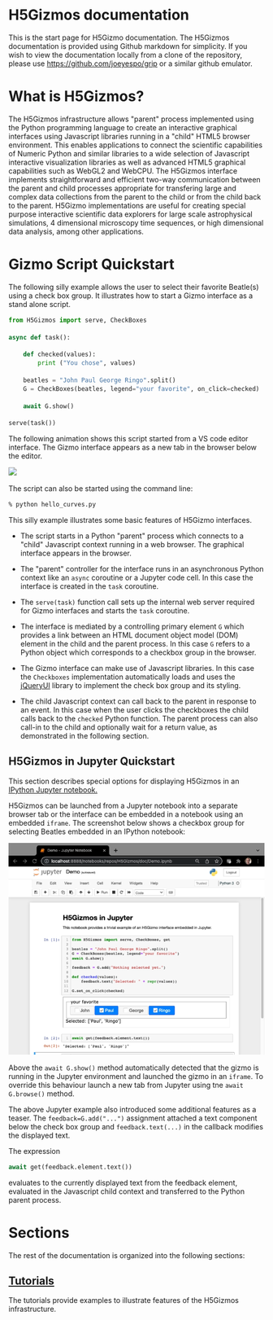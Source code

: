 
# H5Gizmos documentation

This is the start page for H5Gizmo documentation.
The H5Gizmos documentation is provided using Github markdown for simplicity.
If you wish to view the documentation locally from a clone of the repository,
please use
<a href="https://github.com/joeyespo/grip">https://github.com/joeyespo/grip</a>
or a similar github emulator.

# What is H5Gizmos?

The H5Gizmos infrastructure
allows "parent" process implemented using the Python programming language to create an interactive graphical interfaces using
Javascript libraries running in a "child" HTML5 browser environment. This enables applications to connect the scientific capabilities of
Numeric Python and similar libraries to a wide selection of Javascript interactive visualization libraries as well as advanced HTML5
graphical capabilities such as WebGL2 and WebCPU. The H5Gizmos interface implements straightforward and efficient two-way
communication between the parent and child processes appropriate for transfering large and complex data collections from the parent
to the child or from the child back to the parent. H5Gizmo implementations are useful for creating special purpose interactive scientific
data explorers for large scale astrophysical simulations, 4 dimensional microscopy time sequences, or high dimensional data analysis,
among other applications.

# Gizmo Script Quickstart

The following silly example allows the user to select their favorite Beatle(s)
using a check box group.  It illustrates how to start a Gizmo interface as a stand alone script.

```Python
from H5Gizmos import serve, CheckBoxes

async def task():

    def checked(values):
        print ("You chose", values)

    beatles = "John Paul George Ringo".split()
    G = CheckBoxes(beatles, legend="your favorite", on_click=checked)

    await G.show()

serve(task())
```
The following animation shows this script started from a VS code editor interface.
The Gizmo interface appears as a new tab in the browser below the editor.

<img src="demo2.gif">

The script can also be started using the command line:
```bash
% python hello_curves.py
```

This silly example illustrates some basic features of H5Gizmo interfaces.

- The script starts in a Python "parent" process which connects to
a "child" Javascript context running in a web browser.  The graphical
interface appears in the browser.

- The "parent" controller for the interface runs in an asynchronous 
Python context like an `async` coroutine or a Jupyter code cell.
In this case the interface is created in the `task` coroutine.

- The `serve(task)` function call sets up the internal web server required
for Gizmo interfaces and starts the `task` coroutine.

- The interface is mediated by a controlling primary element `G` which provides a link
between an HTML document object model (DOM) element in the child and the parent process.
In this case `G` refers to a Python object which corresponds to a checkbox group
in the browser.

- The Gizmo interface can make use of Javascript libraries.  In this case
the `Checkboxes` implementation automatically loads and uses the
<a href="https://jqueryui.com/">jQueryUI</a> library to implement the
check box group and its styling.

- The child Javascript context can call back to the parent in response to an event.
In this case when the user clicks the checkboxes the child calls back to the `checked`
Python function.  The parent process can also call-in to the child and optionally
wait for a return value, as demonstrated in the following section.

## H5Gizmos in Jupyter Quickstart

This section describes special options for displaying H5Gizmos in an 
<a href="https://ipython.org/">
IPython Jupyter notebook.</a>

H5Gizmos can be launched
from a Jupyter notebook into a separate browser tab or the interface can be
embedded in a notebook using an embedded `iframe`.  The screenshot below shows
a checkbox group for selecting Beatles embedded in an IPython notebook:

<img src="ipython.png"/>

Above the `await G.show()` method automatically detected that the gizmo is running
in the Jupyter environment and launched the gizmo in an `iframe`.  To override
this behaviour launch a new tab from Jupyter using tne `await G.browse()` method.

The above Jupyter example also introduced some additional features as a teaser.
The `feedback=G.add("...")` assignment attached a text component below the
check box group and `feedback.text(...)` in the callback modifies the displayed text.

The expression
```Python
await get(feedback.element.text())
```
evaluates to the currently displayed text from the feedback element, evaluated in the
Javascript child context and transferred to the Python parent process.

# Sections

The rest of the documentation is organized into the following sections:

<h2>
<a href="Tutorials/README.md">
Tutorials
</a>
</h2>

The tutorials provide examples to illustrate features of the H5Gizmos
infrastructure.




